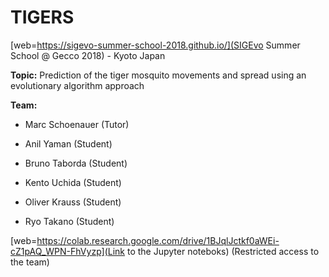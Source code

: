 # TIGERS
[web=https://sigevo-summer-school-2018.github.io/](SIGEvo Summer School @ Gecco 2018) - Kyoto Japan

**Topic:**
Prediction of the tiger mosquito movements and spread using an evolutionary algorithm approach

**Team:**

- Marc Schoenauer (Tutor)

- Anil Yaman (Student)
- Bruno Taborda (Student)
- Kento Uchida (Student)
- Oliver Krauss (Student)
- Ryo Takano (Student)


[web=https://colab.research.google.com/drive/1BJqlJctkf0aWEi-cZ1pAQ_WPN-FhVyzp](Link to the Jupyter noteboks) (Restricted access to the team)
 
